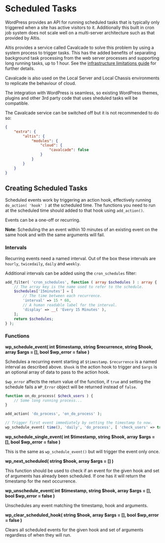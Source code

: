 # Scheduled Tasks

WordPress provides an API for running scheduled tasks that is typically only triggered when a site has active visitors to it. Additionally this built in cron job system does not scale well on a multi-server architecture such as that provided by Altis.

Altis provides a service called Cavalcade to solve this problem by using a system process to trigger tasks. This has the added benefits of separating background task processing from the web server processes and supporting long running tasks, up to 1 hour. See the [infrastructure limitations guide](./limitations.md) for further details.

Cavalcade is also used on the Local Server and Local Chassis environments to replicate the behaviour of cloud.

The integration with WordPress is seamless, so existing WordPress themes, plugins and other 3rd party code that uses sheduled tasks will be compatible.

The Cavalcade service can be switched off but it is not recommended to do so:

```json
{
    "extra": {
        "altis": {
            "modules": {
                "cloud": {
                    "cavalcade": false
                }
            }
        }
    }
}
```

## Creating Scheduled Tasks

Scheduled events work by triggering an action hook, effectively running `do_action( 'hook' )` at the scheduled time. The functions you need to run at the scheduled time should added to that hook using `add_action()`.

Events can be a one-off or recurring.

**Note**: Scheduling the an event within 10 minutes of an existing event on the same hook and with the same arguments will fail.

### Intervals

Recurring events need a named interval. Out of the box these intervals are `hourly`, `twicedaily`, `daily` and `weekly`.

Additional intervals can be added using the `cron_schedules` filter:

```php
add_filter( 'cron_schedules', function ( array $schedules ) : array {
    // The array key is the name used to refer to the schedule.
    $schedules['15minutes'] = [
        // The time between each recurrence.
        'interval' => 15 * 60,
        // A human readable label for the interval.
        'display' => __( 'Every 15 Minutes' ),
    ];
    return $schedules;
} );
```

### Functions

**wp_schedule_event( int $timestamp, string $recurrence, string $hook, array $args = [], bool $wp_error = false )**

Schedules a recurring event starting at `$timestamp`. `$recurrence` is a named interval as described above. `$hook` is the action hook to trigger and `$args` is an optional array of data to pass to the action hook.

`$wp_error` affects the return value of the function, if `true` and setting the schedule fails a `WP_Error` object will be returned instead of `false`.

```php
function on_do_process( $check_users ) {
    // Some long running process...
}

add_action( 'do_process', 'on_do_process' );

// Trigger first event immediately by setting the timestamp to now.
wp_schedule_event( time(), 'daily', 'do_process', [ 'check_users' => true ] );
```

**wp_schedule_single_event( int $timestamp, string $hook, array $args = [], bool $wp_error = false )**

This is the same as `wp_schedule_event()` but will trigger the event only once.

**wp_next_scheduled( string $hook, array $args = [] )**

This function should be used to check if an event for the given hook and set of arguments has already been scheduled. If one has it will return the timestamp for the next occurrence.

**wp_unschedule_event( int $timestamp, string $hook, array $args = [], bool $wp_error = false )**

Unschedules any event matching the timestamp, hook and arguments.

**wp_clear_scheduled_hook( string $hook, array $args = [], bool $wp_error = false )**

Clears all scheduled events for the given hook and set of arguments regardless of when they will run.
